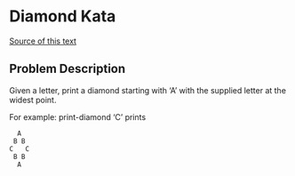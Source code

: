 # Diamond Kata

[Source of this text](https://codingdojo.org/kata/Diamond/)

## Problem Description
Given a letter, print a diamond starting with ‘A’ with the supplied letter at the widest point.

For example: print-diamond ‘C’ prints

```
  A
 B B
C   C
 B B
  A
```